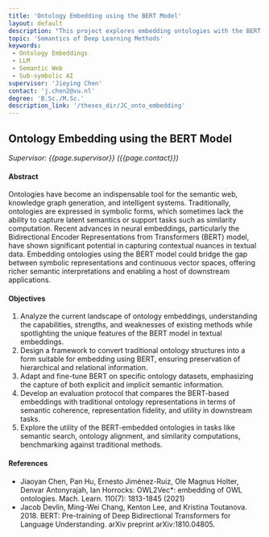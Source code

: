 ```yaml
---
title: 'Ontology Embedding using the BERT Model'
layout: default
description: "This project explores embedding ontologies with the BERT model to enhance semantic web and intelligent systems, bridging symbolic and vector space representations. It aims to capture latent semantics, improving similarity computations and enabling richer downstream applications."
topic: 'Semantics of Deep Learning Methods'
keywords: 
 - Ontology Embeddings
 - LLM
 - Semantic Web
 - Sub-symbolic AI
supervisor: 'Jieying Chen'
contact: 'j.chen2@vu.nl'
degree: 'B.Sc./M.Sc.'
description_link: '/theses_dir/JC_onto_embedding'
---
```


## Ontology Embedding using the BERT Model

*Supervisor: {{page.supervisor}} ({{page.contact}})*

#### Abstract 
Ontologies have become an indispensable tool for the semantic web, knowledge graph generation, and intelligent systems. Traditionally, ontologies are expressed in symbolic forms, which sometimes lack the ability to capture latent semantics or support tasks such as similarity computation. Recent advances in neural embeddings, particularly the Bidirectional Encoder Representations from Transformers (BERT) model, have shown significant potential in capturing contextual nuances in textual data. Embedding ontologies using the BERT model could bridge the gap between symbolic representations and continuous vector spaces, offering richer semantic interpretations and enabling a host of downstream applications.

#### Objectives
1. Analyze the current landscape of ontology embeddings, understanding the capabilities, strengths, and weaknesses of existing methods while spotlighting the unique features of the BERT model in textual embeddings.
2. Design a framework to convert traditional ontology structures into a form suitable for embedding using BERT, ensuring preservation of hierarchical and relational information.
3. Adapt and fine-tune BERT on specific ontology datasets, emphasizing the capture of both explicit and implicit semantic information.
4. Develop an evaluation protocol that compares the BERT-based embeddings with traditional ontology representations in terms of semantic coherence, representation fidelity, and utility in downstream tasks.
5. Explore the utility of the BERT-embedded ontologies in tasks like semantic search, ontology alignment, and similarity computations, benchmarking against traditional methods.

#### References
- Jiaoyan Chen, Pan Hu, Ernesto Jiménez-Ruiz, Ole Magnus Holter, Denvar Antonyrajah, Ian Horrocks: OWL2Vec*: embedding of OWL ontologies. Mach. Learn. 110(7): 1813-1845 (2021)
- Jacob Devlin, Ming-Wei Chang, Kenton Lee, and Kristina Toutanova. 2018. BERT: Pre-training of Deep Bidirectional Transformers for Language Understanding. arXiv preprint arXiv:1810.04805.

